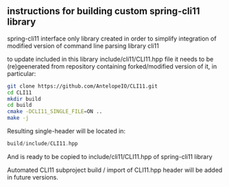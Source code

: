 
## instructions for building custom spring-cli11 library

spring-cli11 interface only library created in order to simplify integration of modified version of command line parsing library cli11

to update included in this library include/cli11/CLI11.hpp file it needs to be (re)geenerated from repository containing forked/modified version of it, in particular:


```bash
git clone https://github.com/AntelopeIO/CLI11.git
cd CLI11
mkdir build
cd build
cmake -DCLI11_SINGLE_FILE=ON ..
make -j
```

Resulting single-header will be located in:

```cpp
build/include/CLI11.hpp
```

And is ready to be copied to include/cli11/CLI11.hpp of spring-cli11 library

Automated CLI11 subproject build / import of CLI11.hpp header will be added in future versions.
